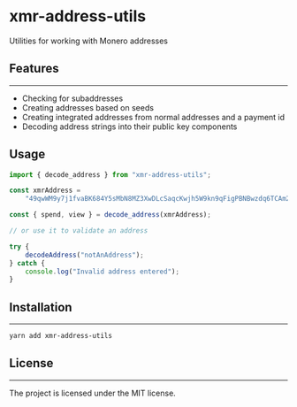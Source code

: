 # xmr-address-utils

Utilities for working with Monero addresses

## Features

---

-   Checking for subaddresses
-   Creating addresses based on seeds
-   Creating integrated addresses from normal addresses and a payment id
-   Decoding address strings into their public key components

## Usage

```ts
import { decode_address } from "xmr-address-utils";

const xmrAddress =
	"49qwWM9y7j1fvaBK684Y5sMbN8MZ3XwDLcSaqcKwjh5W9kn9qFigPBNBwzdq6TCAm2gKxQWrdZuEZQBMjQodi9cNRHuCbTr";

const { spend, view } = decode_address(xmrAddress);

// or use it to validate an address

try {
	decodeAddress("notAnAddress");
} catch {
	console.log("Invalid address entered");
}
```

## Installation

---

```sh
yarn add xmr-address-utils
```

## License

---

The project is licensed under the MIT license.
